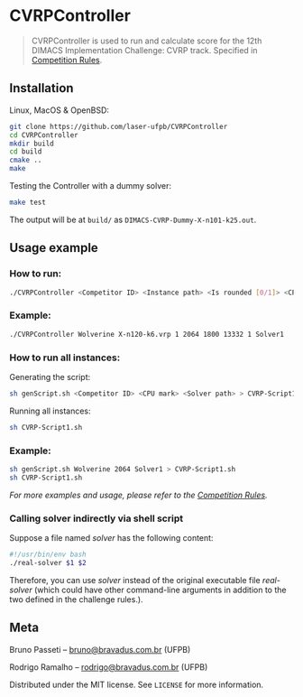 # CVRPController
> CVRPController is used to run and calculate score for the 12th DIMACS Implementation Challenge: CVRP track. Specified in [Competition Rules](http://dimacs.rutgers.edu/files/1815/9845/6740/CVRP_Competition_Rules.pdf).

## Installation

Linux, MacOS & OpenBSD:

```sh
git clone https://github.com/laser-ufpb/CVRPController
cd CVRPController
mkdir build
cd build
cmake ..
make
```

Testing the Controller with a dummy solver:

```sh
make test
```

The output will be at `build/` as `DIMACS-CVRP-Dummy-X-n101-k25.out`.

## Usage example

### How to run:
```sh
./CVRPController <Competitor ID> <Instance path> <Is rounded [0/1]> <CPU mark> <Time limit> <Instance BKS> <If BKS is optimal [0/1]> <Path to solver>
```

### Example:
```sh
./CVRPController Wolverine X-n120-k6.vrp 1 2064 1800 13332 1 Solver1
```

### How to run all instances:
Generating the script:
```sh
sh genScript.sh <Competitor ID> <CPU mark> <Solver path> > CVRP-Script1.sh
```
Running all instances:
```sh
sh CVRP-Script1.sh
```

### Example:
```sh
sh genScript.sh Wolverine 2064 Solver1 > CVRP-Script1.sh
sh CVRP-Script1.sh
```
_For more examples and usage, please refer to the [Competition Rules](http://dimacs.rutgers.edu/files/1815/9845/6740/CVRP_Competition_Rules.pdf)._

### Calling solver indirectly via shell script
Suppose a file named <i>solver</i> has the following content:
```sh
#!/usr/bin/env bash
./real-solver $1 $2 
```
Therefore, you can use <i>solver</i> instead of the original executable file <i>real-solver</i> (which could have other command-line arguments in addition to the two defined in the challenge rules.). 

## Meta

Bruno Passeti – bruno@bravadus.com.br (UFPB)

Rodrigo Ramalho – rodrigo@bravadus.com.br (UFPB)

Distributed under the MIT license. See ``LICENSE`` for more information.
